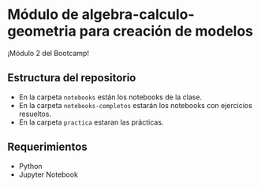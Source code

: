 # Módulo de algebra-calculo-geometria para creación de modelos

¡Módulo 2 del Bootcamp!

## Estructura del repositorio

- En la carpeta `notebooks` están los notebooks de la clase.
- En la carpeta `notebooks-completos` estarán los notebooks con ejercicios resueltos.
- En la carpeta `practica` estaran las prácticas.

## Requerimientos

- Python
- Jupyter Notebook
